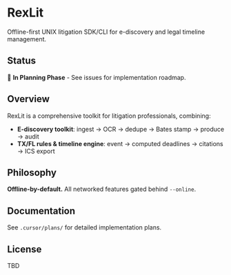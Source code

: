 # RexLit

Offline-first UNIX litigation SDK/CLI for e-discovery and legal timeline management.

## Status

🚧 **In Planning Phase** - See issues for implementation roadmap.

## Overview

RexLit is a comprehensive toolkit for litigation professionals, combining:
- **E-discovery toolkit**: ingest → OCR → dedupe → Bates stamp → produce → audit
- **TX/FL rules & timeline engine**: event → computed deadlines → citations → ICS export

## Philosophy

**Offline-by-default.** All networked features gated behind `--online`.

## Documentation

See `.cursor/plans/` for detailed implementation plans.

## License

TBD
